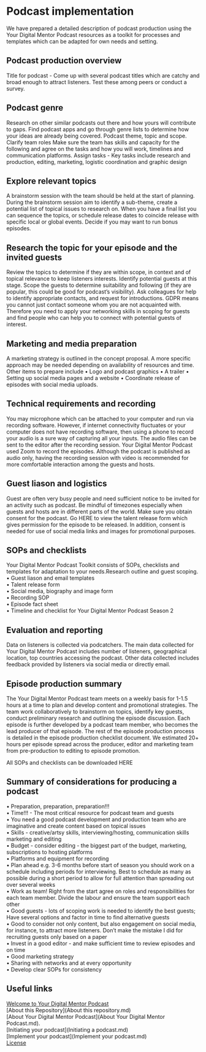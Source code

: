 # Podcast implementation
We have prepared a detailed description of podcast production using the Your Digital Mentor Podcast resources as a toolkit for processes and templates which can be adapted for own needs and setting.  
## Podcast production overview
Title for podcast - Come up with several podcast titles which are catchy and broad enough to attract listeners. Test these among peers or conduct a survey.

## Podcast genre
Research on other similar podcasts out there and how yours will contribute to gaps. Find podcast apps and go through genre lists to determine how your ideas are already being covered. Podcast theme, topic and scope.
Clarify team roles
Make sure the team has skills and capacity for the following and agree on the tasks and how you will work, timelines and communication platforms. Assign tasks - Key tasks include research and production, editing, marketing, logistic coordination and graphic design

## Explore relevant topics
A brainstorm session with the team should be held at the start of planning. During the brainstorm session aim to identify a sub-theme, create a potential list of topical issues to research on. When you have a final list you can sequence the topics, or schedule release dates to coincide release with specific local or global events. Decide if you may want to run bonus episodes.  

## Research the topic for your episode and the invited guests
Review the topics to determine if they are within scope, in context and of topical relevance to keep listeners interests. Identify potential guests at this stage. Scope the guests to determine suitability and following (if they are popular, this could be good for podcast’s visibility). Ask colleagues for help to identify appropriate contacts, and request for introductions. GDPR means you cannot just contact someone whom you are not acquainted with. Therefore you need to apply your networking skills in scoping for guests and find people who can help you to connect with potential guests of interest.

## Marketing and media preparation	
A marketing strategy is outlined in the concept proposal. A more specific approach may be needed depending on availability of resources and time.
Other items to prepare include
•	Logo and podcast graphics
•	A trailer
•	Setting up social media pages and a website
•	Coordinate release of episodes with social media uploads.

## Technical requirements and recording
You may microphone which can be attached to your computer and run via recording software. However, if internet connectivity fluctuates or your computer does not have recording software, then using a phone to record your audio is a sure way of capturing all your inputs. The audio files can be sent to the editor after the recording session. Your Digital Mentor Podcast used Zoom to record the episodes. Although the podcast is published as audio only, having the recording session with video is recommended for more comfortable interaction among the guests and hosts.

## Guest liason and logistics
Guest are often very busy people and need sufficient notice to be invited for an activity such as podcast. 
Be mindful of timezones especially when guests and hosts are in different parts of the world.
Make sure you obtain consent for the podcast. Go HERE to view the talent release form which gives permission for the episode to be released. In addition, consent is needed for use of social media links and images for promotional purposes.  

## SOPs and checklists	
Your Digital Mentor Podcast Toolkit consists of SOPs, checklists and templates for adaptation to your needs.Research outline and guest scoping.
•	Guest liason and email templates   
•	Talent release form  
•	Social media, biography and image form  
•	Recording SOP  
•	Episode fact sheet   
•	Timeline and checklist for Your Digital Mentor Podcast Season 2   

## Evaluation and reporting
Data on listeners is collected via podcatchers. The main data collected for Your Digital Mentor Podcast includes number of listeners, geographical location, top countries accessing the podcast. Other data collected includes feedback provided by listeners via social media or directly email.

## Episode production summary
The Your Digital Mentor Podcast team meets on a weekly basis for 1-1.5 hours at a time to plan and develop content and promotional strategies. The team work collaboratively to brainstorm on topics, identify key guests, conduct preliminary research and outlining the episode discussion. Each episode is further developed by a podcast team member, who becomes the lead producer of that episode. The rest of the episode production process is detailed in the episode production checklist document. We estimated 20+ hours per episode spread across the producer, editor and marketing team from pre-production to editing to episode promotion. 

All SOPs and checklists can be downloaded HERE

## Summary of considerations for producing a podcast
•	 Preparation, preparation, preparation!!!  
•	 Time!!! - The most critical resource for podcast team and guests    
•	 You need a good podcast development and production team who are imaginative and create content based on topical issues      
•	 Skills - creative/artsy skills, interviewing/hosting, communication  skills marketing and editing   
•	 Budget - consider editing - the biggest part of the budget, marketing, subscriptions to hosting platforms   
•	 Platforms and equipment for recording   
•	 Plan ahead e.g. 3-6 months before start of season you should work on a schedule including periods for interviewing. Best to schedule as many as possible    during a short period to allow for full attention than spreading out over several weeks    
•	 Work as team! Right from the start agree on roles and responsibilities for each team member. Divide the labour and ensure the team support each other   
•	 Good guests - lots of scoping work is needed to identify the best guests; Have several options and factor in time to find alternative guests    
•	 Good to consider not only content, but also engagement on social media, for instance, to attract more listeners. Don’t make the mistake I did for recruiting guests only based on a paper   
•	 Invest in a good editor - and make sufficient time to review episodes and on time   
•	 Good marketing strategy    
•	 Sharing with networks and at every opportunity   
•	 Develop clear SOPs for consistency     

## Useful links
[Welcome to Your Digital Mentor Podcast](README.md)      
[About this Repository](About this repository.md)             
[About Your Digital Mentor Podcast](About Your Digital Mentor Podcast.md).                          
[Initiating your podcast](Initiating a podcast.md)              
[Implement your podcast](Implement your podcast.md)        
[License](LICENSE.md)             


